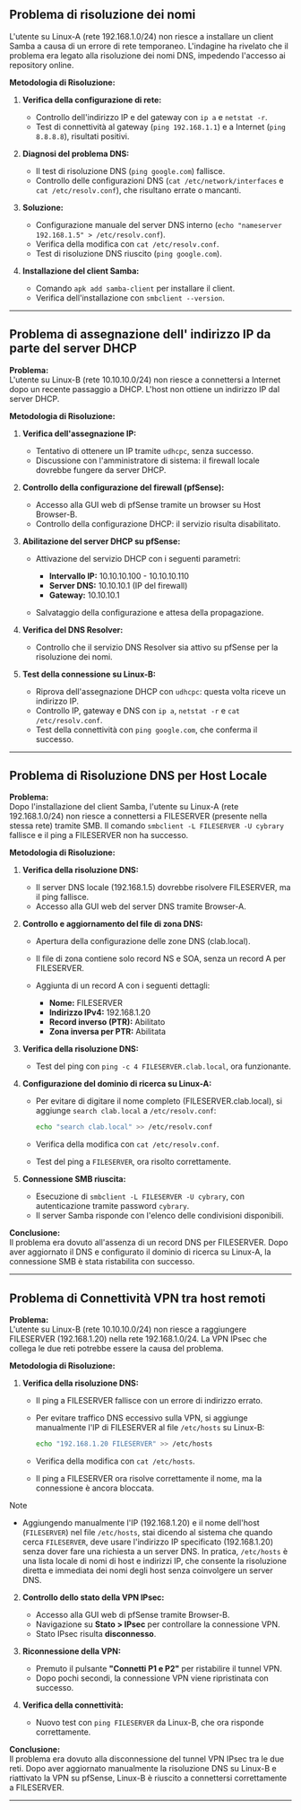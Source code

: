 ## **Problema di risoluzione dei nomi**

L'utente su Linux-A (rete 192.168.1.0/24) non riesce a installare un client Samba a causa di un errore di rete temporaneo. L'indagine ha rivelato che il problema era legato alla risoluzione dei nomi DNS, impedendo l'accesso ai repository online.

**Metodologia di Risoluzione:**

1. **Verifica della configurazione di rete:**

    - Controllo dell'indirizzo IP e del gateway con `ip a` e `netstat -r`.        
    - Test di connettività al gateway (`ping 192.168.1.1`) e a Internet (`ping 8.8.8.8`), risultati positivi.

2. **Diagnosi del problema DNS:**
    
    - Il test di risoluzione DNS (`ping google.com`) fallisce.        
    - Controllo delle configurazioni DNS (`cat /etc/network/interfaces` e `cat /etc/resolv.conf`), che risultano errate o mancanti.
    
3. **Soluzione:**
    
    - Configurazione manuale del server DNS interno (`echo "nameserver 192.168.1.5" > /etc/resolv.conf`).    
    - Verifica della modifica con `cat /etc/resolv.conf`.
    - Test di risoluzione DNS riuscito (`ping google.com`).
    
4. **Installazione del client Samba:**
    
    - Comando `apk add samba-client` per installare il client.
    - Verifica dell'installazione con `smbclient --version`.    

---

## **Problema di assegnazione dell' indirizzo IP da parte del server DHCP**

**Problema:**  
L'utente su Linux-B (rete 10.10.10.0/24) non riesce a connettersi a Internet dopo un recente passaggio a DHCP. L'host non ottiene un indirizzo IP dal server DHCP.

**Metodologia di Risoluzione:**

1. **Verifica dell'assegnazione IP:**
    
    - Tentativo di ottenere un IP tramite `udhcpc`, senza successo.
    - Discussione con l'amministratore di sistema: il firewall locale dovrebbe fungere da server DHCP.

2. **Controllo della configurazione del firewall (pfSense):**
    
    - Accesso alla GUI web di pfSense tramite un browser su Host Browser-B.
    - Controllo della configurazione DHCP: il servizio risulta disabilitato.
    
3. **Abilitazione del server DHCP su pfSense:**
    
    - Attivazione del servizio DHCP con i seguenti parametri:    
        - **Intervallo IP:** 10.10.10.100 - 10.10.10.110
        - **Server DNS:** 10.10.10.1 (IP del firewall)
        - **Gateway:** 10.10.10.1
        
    - Salvataggio della configurazione e attesa della propagazione.
    
4. **Verifica del DNS Resolver:**
    
    - Controllo che il servizio DNS Resolver sia attivo su pfSense per la risoluzione dei nomi.
    
5. **Test della connessione su Linux-B:**
    
    - Riprova dell'assegnazione DHCP con `udhcpc`: questa volta riceve un indirizzo IP.
    - Controllo IP, gateway e DNS con `ip a`, `netstat -r` e `cat /etc/resolv.conf`.
    - Test della connettività con `ping google.com`, che conferma il successo.

---


## **Problema di Risoluzione DNS per Host Locale**

**Problema:**  
Dopo l'installazione del client Samba, l'utente su Linux-A (rete 192.168.1.0/24) non riesce a connettersi a FILESERVER (presente nella stessa rete) tramite SMB. Il comando `smbclient -L FILESERVER -U cybrary` fallisce e il ping a FILESERVER non ha successo.

**Metodologia di Risoluzione:**

1. **Verifica della risoluzione DNS:**
    
    - Il server DNS locale (192.168.1.5) dovrebbe risolvere FILESERVER, ma il ping fallisce. 
    - Accesso alla GUI web del server DNS tramite Browser-A.

2. **Controllo e aggiornamento del file di zona DNS:**    

    - Apertura della configurazione delle zone DNS (clab.local).        
    - Il file di zona contiene solo record NS e SOA, senza un record A per FILESERVER.
        
    - Aggiunta di un record A con i seguenti dettagli:
        
        - **Nome:** FILESERVER
        - **Indirizzo IPv4:** 192.168.1.20
        - **Record inverso (PTR):** Abilitato
        - **Zona inversa per PTR:** Abilitata
        
3. **Verifica della risoluzione DNS:**
    
    - Test del ping con `ping -c 4 FILESERVER.clab.local`, ora funzionante.
    
4. **Configurazione del dominio di ricerca su Linux-A:**
    
    - Per evitare di digitare il nome completo (FILESERVER.clab.local), si aggiunge `search clab.local` a `/etc/resolv.conf`:
    
        ```sh
        echo "search clab.local" >> /etc/resolv.conf
        ```
    
    - Verifica della modifica con `cat /etc/resolv.conf`.        
    - Test del ping a `FILESERVER`, ora risolto correttamente.
        
5. **Connessione SMB riuscita:**
    
    - Esecuzione di `smbclient -L FILESERVER -U cybrary`, con autenticazione tramite password `cybrary`.
    - Il server Samba risponde con l'elenco delle condivisioni disponibili.

**Conclusione:**  
Il problema era dovuto all'assenza di un record DNS per FILESERVER. Dopo aver aggiornato il DNS e configurato il dominio di ricerca su Linux-A, la connessione SMB è stata ristabilita con successo.

---

## **Problema di Connettività VPN tra host remoti**

**Problema:**  
L'utente su Linux-B (rete 10.10.10.0/24) non riesce a raggiungere FILESERVER (192.168.1.20) nella rete 192.168.1.0/24. La VPN IPsec che collega le due reti potrebbe essere la causa del problema.

**Metodologia di Risoluzione:**

1. **Verifica della risoluzione DNS:**
    
    - Il ping a FILESERVER fallisce con un errore di indirizzo errato.
    - Per evitare traffico DNS eccessivo sulla VPN, si aggiunge manualmente l'IP di FILESERVER al file `/etc/hosts` su Linux-B:
        
        ```sh
        echo "192.168.1.20 FILESERVER" >> /etc/hosts
        ```

	- Verifica della modifica con `cat /etc/hosts`.
	- Il ping a FILESERVER ora risolve correttamente il nome, ma la connessione è ancora bloccata.

> [!NOTE]  
> - Aggiungendo manualmente l'IP (192.168.1.20) e il nome dell'host (`FILESERVER`) nel file `/etc/hosts`, stai dicendo al sistema che quando cerca `FILESERVER`, deve usare l'indirizzo IP specificato (192.168.1.20) senza dover fare una richiesta a un server DNS. In pratica, `/etc/hosts` è una lista locale di nomi di host e indirizzi IP, che consente la risoluzione diretta e immediata dei nomi degli host senza coinvolgere un server DNS.
> 


2. **Controllo dello stato della VPN IPsec:**
    
    - Accesso alla GUI web di pfSense tramite Browser-B.
    - Navigazione su **Stato > IPsec** per controllare la connessione VPN.
    - Stato IPsec risulta **disconnesso**.

3. **Riconnessione della VPN:**
    
    - Premuto il pulsante **"Connetti P1 e P2"** per ristabilire il tunnel VPN.        
    - Dopo pochi secondi, la connessione VPN viene ripristinata con successo.

4. **Verifica della connettività:**
    
    - Nuovo test con `ping FILESERVER` da Linux-B, che ora risponde correttamente.

**Conclusione:**  
Il problema era dovuto alla disconnessione del tunnel VPN IPsec tra le due reti. Dopo aver aggiornato manualmente la risoluzione DNS su Linux-B e riattivato la VPN su pfSense, Linux-B è riuscito a connettersi correttamente a FILESERVER.

---
